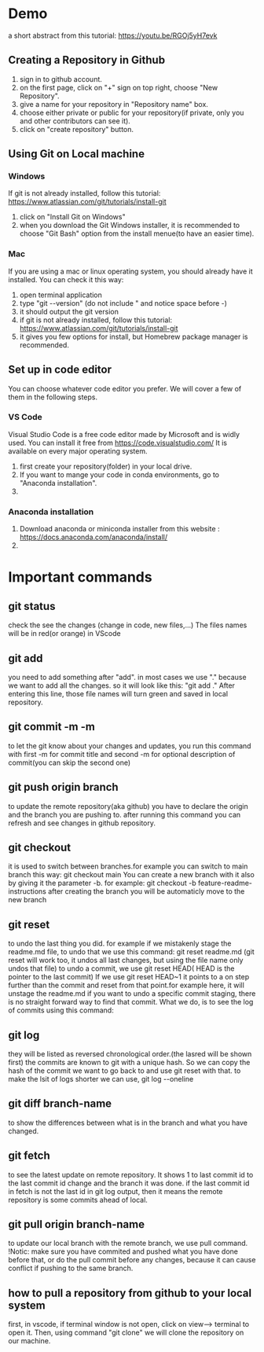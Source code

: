 # Demo
a short abstract from this tutorial:
https://youtu.be/RGOj5yH7evk
## Creating a Repository in Github
1. sign in to github account.
2. on the first page, click on "+" sign on top right, choose "New Repository".
3. give a name for your repository in "Repository name" box.
4. choose either private or public for your repository(if private, only you and other contributors can see it).
5. click on "create repository" button.

## Using Git on Local machine
### Windows
If git is not already installed, follow this tutorial: https://www.atlassian.com/git/tutorials/install-git
1. click on "Install Git on Windows"
2. when you download the Git Windows installer, it is recommended to choose "Git Bash" option from the install menue(to have an easier time).
### Mac
If you are using a mac or linux operating system, you should already have it installed. You can check it this way:
1. open terminal application
2. type "git --version" (do not include " and notice space before -)
3. it should output the git version
4. if git is not already installed, follow this tutorial: https://www.atlassian.com/git/tutorials/install-git
5. it gives you few options for install, but Homebrew package manager is recommended.
## Set up in code editor
You can choose whatever code editor you prefer. We will cover a few of them in the following steps.
### VS Code
Visual Studio Code is a free code editor made by Microsoft and is widly used. You can install it free from https://code.visualstudio.com/
It is available on every major operating system.
1. first create your repository(folder) in your local drive.
2. If you want to mange your code in conda environments, go to "Anaconda installation".
3.
### Anaconda installation
1. Download anaconda or miniconda installer from this website : https://docs.anaconda.com/anaconda/install/
2.
# Important commands 
## git status
check the see the changes (change in code, new files,...)
The files names will be in red(or orange) in VScode
## git add 
you need to add something after "add". in most cases we use "." because we want to add all the changes.
so it will look like this: "git add ."
After entering this line, those file names will turn green and saved in local repository.
## git commit -m -m
to let the git know about your changes and updates, you run this command with first -m for commit title and second -m for optional description of commit(you can skip the second one)
## git push origin branch
to update the remote repository(aka github)
you have to declare the origin and the branch you are pushing to. after running this command you can refresh and see changes in github repository.

## git checkout
it is used to switch between branches.for example you can switch to main branch this way:
    git checkout main
You can create a new branch with it also by giving it the parameter -b. for example:
    git checkout -b feature-readme-instructions
after creating the branch you will be automaticly move to the new branch

## git reset
to undo the last thing you did.
for example if we mistakenly stage the readme.md file, to undo that we use this command:
git reset readme.md
(git reset will work too, it undos all last changes, but using the file name only undos that file)
to undo a commit, we use
git reset HEAD( HEAD is the pointer to the last commit)
If we use 
git reset HEAD~1
it points to a on step further than the commit and reset from that point.for example here, it will unstage the readme.md
if you want to undo a specific commit staging, there is no straight forward way to find that commit. 
What we do, is to see the log of commits using this command:
## git log
they will be listed as reversed chronological order.(the lasred will be shown first)
the commits are known to git with a unique hash. So we can copy the hash of the commit we want to go back to and use git reset with that.
to make the lsit of logs shorter we can use, 
git log --oneline
## git diff branch-name
to show the differences between what is in the branch and what you have changed.

## git fetch
to see the latest update on remote repository. It shows 1 to last commit id to the last commit id change and the branch it was done.
if the last commit id in fetch is not the last id in git log output, then it means the remote repository is some commits ahead of local.

## git pull origin branch-name
to update our local branch with the remote branch, we use pull command.
!Notic: make sure you have commited and pushed what you have done before that, or do the pull commit before any changes, because it can cause conflict if pushing to the same branch.

## how to pull a repository from github to your local system
first, in vscode, if terminal window is not open, click on view--> terminal to open it.
Then, using command "git clone" we will clone the repository on our machine.
